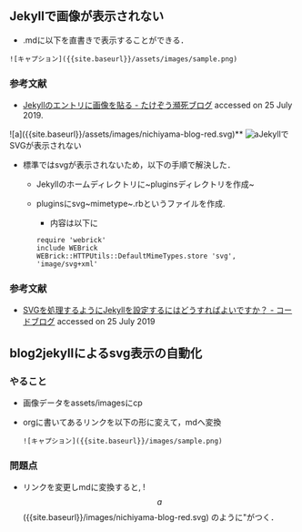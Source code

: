 Jekyllで画像が表示されない
--------------------------

-   .mdに以下を直書きで表示することができる．

``` {.example}
![キャプション]({{site.baseurl}}/assets/images/sample.png)
```

### 参考文献

-   [Jekyllのエントリに画像を貼る -
    たけぞう瀕死ブログ](https://takezoe.hatenablog.com/entry/20140629/p1)
    accessed on 25 July 2019.

!\[a\]({{site.baseurl}}/assets/images/nichiyama-blog-red.svg)\*\*
![a]({{site.baseurl}}/assets/images/nichiyama-blog-red.svg)JekyllでSVGが表示されない

-   標準ではsvgが表示されないため，以下の手順で解決した．
    -   Jekyllのホームディレクトリに~pluginsディレクトリを作成~
    -   pluginsにsvg~mimetype~.rbというファイルを作成.
        -   内容は以下に

        ``` {.example}
        require 'webrick'
        include WEBrick
        WEBrick::HTTPUtils::DefaultMimeTypes.store 'svg', 'image/svg+xml'
        ```

### 参考文献

-   [SVGを処理するようにJekyllを設定するにはどうすればよいですか？ -
    コードブログ](https://codeday.me/jp/qa/20190512/808651.html)
    accessed on 25 July 2019

blog2jekyllによるsvg表示の自動化
--------------------------------

### やること

-   画像データをassets/imagesにcp
-   orgに書いてあるリンクを以下の形に変えて，mdへ変換

    ``` {.example}
    ![キャプション]({{site.baseurl}}/images/sample.png)
    ```

### 問題点

-   リンクを変更しmdに変換すると,
    !$$a$$({{site.baseurl}}/images/nichiyama-blog-red.svg)
    のように"がつく．

